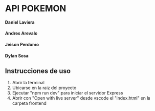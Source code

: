 # API POKEMON
#### Daniel Laviera
#### Andres Arevalo
#### Jeison Perdomo
#### Dylan Sosa

## Instrucciones de uso
1. Abrir la terminal
2. Ubicarse en la raiz del proyecto
3. Ejecutar "npm run dev" para iniciar el servidor Express
4. Abrir con "Open with live server" desde vscode el "index.html" en la carpeta frontend
